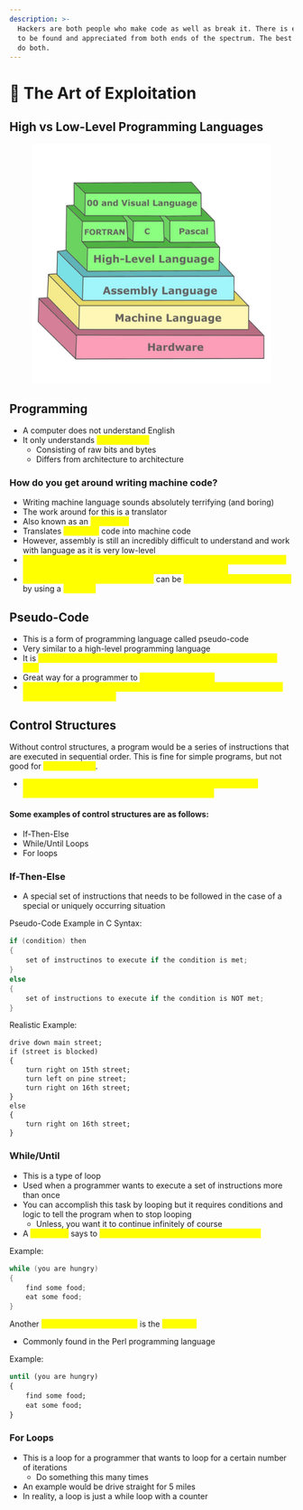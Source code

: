 ```yaml
---
description: >-
  Hackers are both people who make code as well as break it. There is elegance
  to be found and appreciated from both ends of the spectrum. The best hackers
  do both.
---
```


# 🎨 The Art of Exploitation

## High vs Low-Level Programming Languages

<figure><img src="../.gitbook/assets/image (3).png" alt=""><figcaption></figcaption></figure>

## Programming

* A computer does not understand English
* It only understands <mark style="color:yellow;">machine code</mark>
  * Consisting of raw bits and bytes
  * Differs from architecture to architecture

### How do you get around writing machine code?

* Writing machine language sounds absolutely terrifying (and boring)
* The work around for this is a translator
* Also known as an <mark style="color:yellow;">assembler</mark>
* Translates <mark style="color:yellow;">assembly</mark> code into machine code
* However, assembly is still an incredibly difficult to understand and work with language as it is very low-level
* <mark style="color:yellow;">Now to get around writing assembly, you need to master a higher-level programming language as they are much more intuitive</mark>
* <mark style="color:yellow;">High-level programming languages</mark> can be <mark style="color:yellow;">translated into machine code</mark> by using a <mark style="color:yellow;">compiler</mark>

## Pseudo-Code

* This is a form of programming language called pseudo-code
* Very similar to a high-level programming language
* It is <mark style="color:yellow;">NOT understood by computers, compilers, or assemblers of any kind</mark>
* Great way for a programmer to <mark style="color:yellow;">arrange instructions</mark>
* <mark style="color:yellow;">With that said, it makes an excellent introduction to common universal programming languages!</mark>

## Control Structures

Without control structures, a program would be a series of instructions that are executed in sequential order. This is fine for simple programs, but not good for <mark style="color:yellow;">complex ones</mark>.

* <mark style="color:yellow;">Control structures change a program's execution from a simple sequential order to a more complex and useful flow</mark>

#### Some examples of control structures are as follows:

* If-Then-Else
* While/Until Loops
* For loops

### If-Then-Else

* A special set of instructions that needs to be followed in the case of a special or uniquely occurring situation

Pseudo-Code Example in C Syntax:

```c
if (condition) then
{
    set of instructinos to execute if the condition is met;
}
else
{
    set of instructions to execute if the condition is NOT met;
}
```

Realistic Example:

```
drive down main street;
if (street is blocked)
{
    turn right on 15th street;
    turn left on pine street;
    turn right on 16th street;
}
else
{
    turn right on 16th street;
}
```

### While/Until

* This is a type of loop
* Used when a programmer wants to execute a set of instructions more than once
* You can accomplish this task by looping but it requires conditions and logic to tell the program when to stop looping&#x20;
  * Unless, you want it to continue infinitely of course
* A <mark style="color:yellow;">while loop</mark> says to <mark style="color:yellow;">execute something while a condition is true</mark>

Example:

```c
while (you are hungry)
{
    find some food;
    eat some food;
}
```

Another <mark style="color:yellow;">variation of the while loop</mark> is the <mark style="color:yellow;">until loop</mark>

* Commonly found in the Perl programming language

Example:

```perl
until (you are hungry)
{
    find some food;
    eat some food;
}
```

### For Loops

* This is a loop for a programmer that wants to loop for a certain number of iterations
  * Do something this many times
* An example would be drive straight for 5 miles
* In reality, a loop is just a while loop with a counter&#x20;

